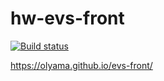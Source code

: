 # hw-evs-front

[![Build status](https://ci.appveyor.com/api/projects/status/m76lihwyiyh2o0pm?svg=true)](https://ci.appveyor.com/project/OlyaMa/evs-front)

https://olyama.github.io/evs-front/
